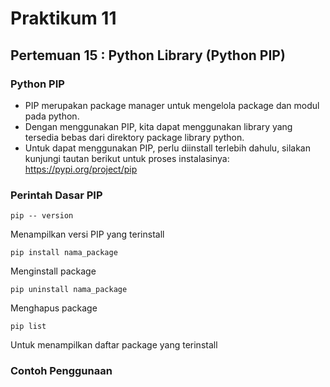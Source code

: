 # Praktikum 11
## Pertemuan 15 : Python Library (Python PIP)
### Python PIP
- PIP merupakan package manager untuk mengelola package dan
modul pada python.
- Dengan menggunakan PIP, kita dapat menggunakan library yang
tersedia bebas dari direktory package library python.
- Untuk dapat menggunakan PIP, perlu diinstall terlebih dahulu, silakan
kunjungi tautan berikut untuk proses instalasinya:
https://pypi.org/project/pip
### Perintah Dasar PIP
```
pip -- version
```
Menampilkan versi PIP yang terinstall
```
pip install nama_package
```
Menginstall package
```
pip uninstall nama_package
```
Menghapus package
```
pip list
```
Untuk menampilkan daftar package yang terinstall 
### Contoh Penggunaan

